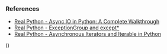 ### References
- [Real Python - Async IO in Python: A Complete Walkthrough](https://realpython.com/async-io-python/)
- [Real Python - ExceptionGroup and except*](https://realpython.com/python311-exception-groups/)
- [Real Python - Asynchronous Iterators and Iterable in Python](https://realpython.com/python-async-iterators)

()

